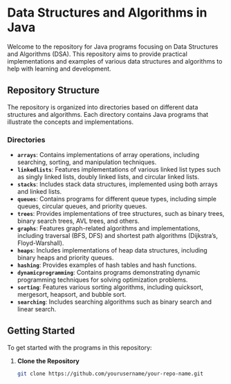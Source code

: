 # Data Structures and Algorithms in Java

Welcome to the repository for Java programs focusing on Data Structures and Algorithms (DSA). This repository aims to provide practical implementations and examples of various data structures and algorithms to help with learning and development.

## Repository Structure

The repository is organized into directories based on different data structures and algorithms. Each directory contains Java programs that illustrate the concepts and implementations.

### Directories

- **`arrays`**: Contains implementations of array operations, including searching, sorting, and manipulation techniques.
- **`linkedlists`**: Features implementations of various linked list types such as singly linked lists, doubly linked lists, and circular linked lists.
- **`stacks`**: Includes stack data structures, implemented using both arrays and linked lists.
- **`queues`**: Contains programs for different queue types, including simple queues, circular queues, and priority queues.
- **`trees`**: Provides implementations of tree structures, such as binary trees, binary search trees, AVL trees, and others.
- **`graphs`**: Features graph-related algorithms and implementations, including traversal (BFS, DFS) and shortest path algorithms (Dijkstra’s, Floyd-Warshall).
- **`heaps`**: Includes implementations of heap data structures, including binary heaps and priority queues.
- **`hashing`**: Provides examples of hash tables and hash functions.
- **`dynamicprogramming`**: Contains programs demonstrating dynamic programming techniques for solving optimization problems.
- **`sorting`**: Features various sorting algorithms, including quicksort, mergesort, heapsort, and bubble sort.
- **`searching`**: Includes searching algorithms such as binary search and linear search.

## Getting Started

To get started with the programs in this repository:

1. **Clone the Repository**
   ```sh
   git clone https://github.com/yourusername/your-repo-name.git

